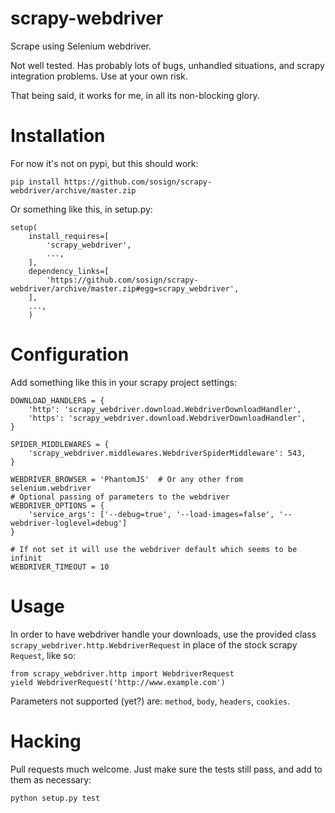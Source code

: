 scrapy-webdriver
================

Scrape using Selenium webdriver.

Not well tested. Has probably lots of bugs, unhandled situations, and scrapy
integration problems. Use at your own risk.

That being said, it works for me, in all its non-blocking glory.

Installation
=============

For now it's not on pypi, but this should work:

    pip install https://github.com/sosign/scrapy-webdriver/archive/master.zip

Or something like this, in setup.py:

    setup(
        install_requires=[
            'scrapy_webdriver',
            ...,
        ],
        dependency_links=[
            'https://github.com/sosign/scrapy-webdriver/archive/master.zip#egg=scrapy_webdriver',
        ],
        ...,
        )

Configuration
=============

Add something like this in your scrapy project settings:

    DOWNLOAD_HANDLERS = {
        'http': 'scrapy_webdriver.download.WebdriverDownloadHandler',
        'https': 'scrapy_webdriver.download.WebdriverDownloadHandler',
    }

    SPIDER_MIDDLEWARES = {
        'scrapy_webdriver.middlewares.WebdriverSpiderMiddleware': 543,
    }

    WEBDRIVER_BROWSER = 'PhantomJS'  # Or any other from selenium.webdriver
    # Optional passing of parameters to the webdriver
    WEBDRIVER_OPTIONS = {
        'service_args': ['--debug=true', '--load-images=false', '--webdriver-loglevel=debug']
    }

    # If not set it will use the webdriver default which seems to be infinit
    WEBDRIVER_TIMEOUT = 10

Usage
=====

In order to have webdriver handle your downloads, use the provided
class `scrapy_webdriver.http.WebdriverRequest` in place of the stock scrapy
`Request`, like so:

    from scrapy_webdriver.http import WebdriverRequest
    yield WebdriverRequest('http://www.example.com')

Parameters not supported (yet?) are: `method`, `body`, `headers`, `cookies`.

Hacking
=======

Pull requests much welcome. Just make sure the tests still pass, and add to
them as necessary:

    python setup.py test
